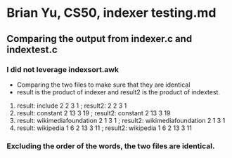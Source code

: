 # Brian Yu, CS50, indexer testing.md
## Comparing the output from indexer.c and indextest.c

### I did not leverage indexsort.awk
* Comparing the two files to make sure that they are identical
* result is the product of indexer and result2 is the product of indextest.
1. result: include 2 2 3 1 ; result2: 2 2 3 1
2. result: constant 2 13 3 19 ; result2: constant 2 13 3 19
3. result: wikimediafoundation 2 1 3 1 ; result2: wikimediafoundation 2 1 3 1
4. result: wikipedia 1 6 2 13 3 11 ; result2: wikipedia 1 6 2 13 3 11

### Excluding the order of the words, the two files are identical. 